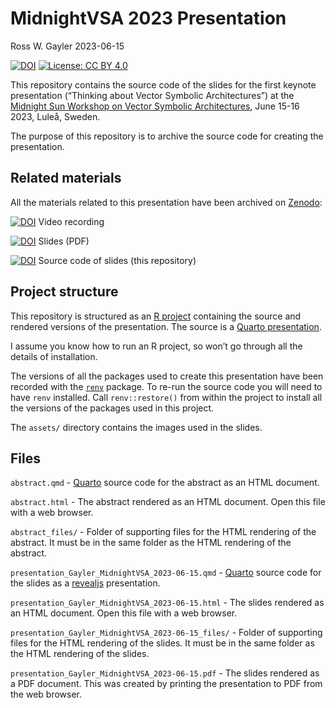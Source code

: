 MidnightVSA 2023 Presentation
================
Ross W. Gayler
2023-06-15

<!-- README.md is generated from README.Rmd. Please edit that file -->
<!-- badges: start -->

[![DOI](https://zenodo.org/badge/DOI/10.5281/zenodo.8076736.svg)](https://doi.org/10.5281/zenodo.8076736)
[![License: CC BY
4.0](https://img.shields.io/badge/License-CC%20BY%204.0-lightgrey.svg)](https://creativecommons.org/licenses/by/4.0/)

<!-- badges: end -->

This repository contains the source code of the slides for the first
keynote presentation (“Thinking about Vector Symbolic Architectures”) at
the [Midnight Sun Workshop on Vector Symbolic
Architectures](https://sites.google.com/ltu.se/midnightvsa/home?authuser=0),
June 15-16 2023, Luleå, Sweden.

The purpose of this repository is to archive the source code for
creating the presentation.

## Related materials

All the materials related to this presentation have been archived on
[Zenodo](https://zenodo.org/):

[![DOI](https://zenodo.org/badge/DOI/10.5281/zenodo.8076677.svg)](https://doi.org/10.5281/zenodo.8076677)
Video recording

[![DOI](https://zenodo.org/badge/DOI/10.5281/zenodo.8076707.svg)](https://doi.org/10.5281/zenodo.8076707)
Slides (PDF)

[![DOI](https://zenodo.org/badge/DOI/10.5281/zenodo.8076736.svg)](https://doi.org/10.5281/zenodo.8076736)
Source code of slides (this repository)

## Project structure

This repository is structured as an [R
project](https://r4ds.had.co.nz/workflow-projects.html) containing the
source and rendered versions of the presentation. The source is a
[Quarto presentation](https://quarto.org/docs/presentations/).

I assume you know how to run an R project, so won’t go through all the
details of installation.

The versions of all the packages used to create this presentation have
been recorded with the [`renv`](https://rstudio.github.io/renv/)
package. To re-run the source code you will need to have `renv`
installed. Call `renv::restore()` from within the project to install all
the versions of the packages used in this project.

The `assets/` directory contains the images used in the slides.

## Files

`abstract.qmd` -
[Quarto](https://quarto.org/docs/output-formats/html-basics.html) source
code for the abstract as an HTML document.

`abstract.html` - The abstract rendered as an HTML document. Open this
file with a web browser.

`abstract_files/` - Folder of supporting files for the HTML rendering of
the abstract. It must be in the same folder as the HTML rendering of the
abstract.

`presentation_Gayler_MidnightVSA_2023-06-15.qmd` -
[Quarto](https://quarto.org/docs/presentations/revealjs/) source code
for the slides as a [revealjs](https://revealjs.com/) presentation.

`presentation_Gayler_MidnightVSA_2023-06-15.html` - The slides rendered
as an HTML document. Open this file with a web browser.

`presentation_Gayler_MidnightVSA_2023-06-15_files/` - Folder of
supporting files for the HTML rendering of the slides. It must be in the
same folder as the HTML rendering of the slides.

`presentation_Gayler_MidnightVSA_2023-06-15.pdf` - The slides rendered
as a PDF document. This was created by printing the presentation to PDF
from the web browser.

<!-- What is special about using `README.Rmd` is you can include R chunks. -->
<!-- You'll still need to render `README.Rmd` regularly, to keep `README.md` up-to-date. -->
<!-- You could also use GitHub Actions to re-render `README.Rmd` every time you push. -->
<!-- An example workflow can be found here: <https://github.com/r-lib/actions/tree/v1/examples>. -->
<!-- You can also embed plots. -->
<!-- In that case, don't forget to commit and push the resulting figure files, so they display on GitHub. -->
